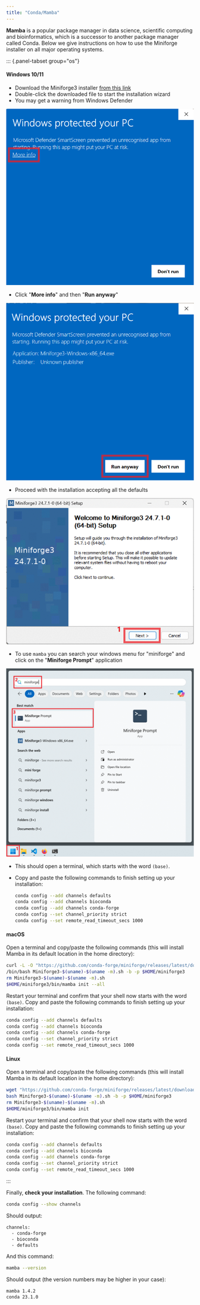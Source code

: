 ```yaml
---
title: "Conda/Mamba"
---
```


**Mamba** is a popular package manager in data science, scientific computing and bioinformatics, which is a successor to another package manager called Conda.
Below we give instructions on how to use the Miniforge installer on all major operating systems.

::: {.panel-tabset group="os"}
#### Windows 10/11

- Download the Miniforge3 installer [from this link](https://github.com/conda-forge/miniforge/releases/latest/download/Miniforge3-Windows-x86_64.exe)
- Double-click the downloaded file to start the installation wizard
- You may get a warning from Windows Defender

![](images/windows_mamba_01.png)

- Click "**More info**" and then "**Run anyway**"

![](images/windows_mamba_02.png)

- Proceed with the installation accepting all the defaults

![](images/windows_mamba_03.gif)

- To use `mamba` you can search your windows menu for "miniforge" and click on the "**Miniforge Prompt**" application

![](images/windows_mamba_04.png)

- This should open a terminal, which starts with the word `(base)`.
- Copy and paste the following commands to finish setting up your installation: 

    ```bash
    conda config --add channels defaults
    conda config --add channels bioconda
    conda config --add channels conda-forge
    conda config --set channel_priority strict
    conda config --set remote_read_timeout_secs 1000
    ```


#### macOS

Open a terminal and copy/paste the following commands (this will install Mamba in its default location in the home directory): 

```bash
curl -L -O "https://github.com/conda-forge/miniforge/releases/latest/download/Miniforge3-$(uname)-$(uname -m).sh"
/bin/bash Miniforge3-$(uname)-$(uname -m).sh -b -p $HOME/miniforge3
rm Miniforge3-$(uname)-$(uname -m).sh
$HOME/miniforge3/bin/mamba init --all
```

Restart your terminal and confirm that your shell now starts with the word `(base)`.
Copy and paste the following commands to finish setting up your installation: 

```bash
conda config --add channels defaults
conda config --add channels bioconda
conda config --add channels conda-forge
conda config --set channel_priority strict
conda config --set remote_read_timeout_secs 1000
```


#### Linux

Open a terminal and copy/paste the following commands (this will install Mamba in its default location in the home directory): 

```bash
wget "https://github.com/conda-forge/miniforge/releases/latest/download/Miniforge3-$(uname)-$(uname -m).sh"
bash Miniforge3-$(uname)-$(uname -m).sh -b -p $HOME/miniforge3
rm Miniforge3-$(uname)-$(uname -m).sh
$HOME/miniforge3/bin/mamba init
```

Restart your terminal and confirm that your shell now starts with the word `(base)`.
Copy and paste the following commands to finish setting up your installation: 

```bash
conda config --add channels defaults
conda config --add channels bioconda
conda config --add channels conda-forge
conda config --set channel_priority strict
conda config --set remote_read_timeout_secs 1000
```

:::


Finally, **check your installation**.
The following command: 

```bash
conda config --show channels
```

Should output:
   
```
channels:
  - conda-forge
  - bioconda
  - defaults
```

And this command:

```bash
mamba --version
```

Should output (the version numbers may be higher in your case): 

```
mamba 1.4.2
conda 23.1.0
```